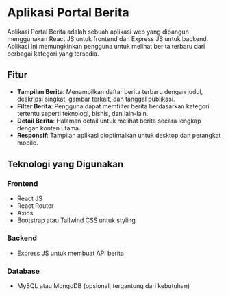 # Aplikasi Portal Berita

Aplikasi Portal Berita adalah sebuah aplikasi web yang dibangun menggunakan React JS untuk frontend dan Express JS untuk backend. Aplikasi ini memungkinkan pengguna untuk melihat berita terbaru dari berbagai kategori yang tersedia.

## Fitur

- **Tampilan Berita**: Menampilkan daftar berita terbaru dengan judul, deskripsi singkat, gambar terkait, dan tanggal publikasi.
- **Filter Berita**: Pengguna dapat memfilter berita berdasarkan kategori tertentu seperti teknologi, bisnis, dan lain-lain.
- **Detail Berita**: Halaman detail untuk melihat berita secara lengkap dengan konten utama.
- **Responsif**: Tampilan aplikasi dioptimalkan untuk desktop dan perangkat mobile.

## Teknologi yang Digunakan

### Frontend

- React JS
- React Router
- Axios
- Bootstrap atau Tailwind CSS untuk styling

### Backend

- Express JS untuk membuat API berita

### Database

- MySQL atau MongoDB (opsional, tergantung dari kebutuhan)
